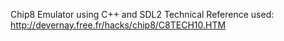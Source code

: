 Chip8 Emulator using C++ and SDL2
Technical Reference used: http://devernay.free.fr/hacks/chip8/C8TECH10.HTM